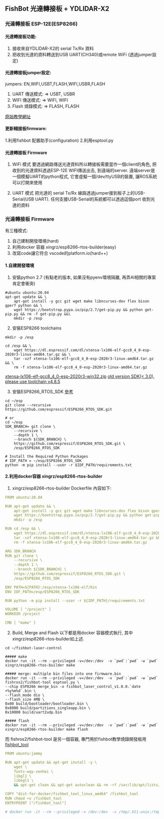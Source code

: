 ## FishBot 光達轉接板 + YDLIDAR-X2

### 光達轉接板 ESP-12E(ESP8266)
#### 光達轉接板功能: 
1. 接收來自YDLIDAR-X2的 serial Tx/Rx 資料
2. 把收到光達的資料轉送到USB UART(CH340)或remote WiFi (透過jumper設定)

#### 光達轉接板jumper設定: 
jumpers: EN,WIFI,USBT,FLASH,WIFI,USBR,FLASH
1. UART 傳送模式: => USBT, USBR
2. WIFI 傳送模式: => WIFI, WIFI
3. Flash 燒錄模式: => FLASH, FLASH

[原始教學網址](https://fishros.org.cn/forum/topic/940/fishbot%E6%95%99%E7%A8%8B-9-0-5-%E9%9B%B7%E8%BE%BE%E5%9B%BA%E4%BB%B6%E7%83%A7%E5%BD%95%E5%8F%8A%E9%85%8D%E7%BD%AE)

#### 更新輚接板firmware:
1.利用fishbot 配置助手(configuration)
2.利用esptool.py

#### 光達轉接板 Firmware
1. WiFi 模式
要透過網路傳送光達資料所以轉接板需要當作一個client的角色, 把收到的光達資料透過ESP-12E WIFI傳送出去, 到遠端的server.
遠端server是一個模擬UART的python程式, 它會虛擬一個/dev/ttyUSB的裝置, 讓ROS系統可以打開來使用

2. UART 模式
把光達的 serial Tx/Rx 線路透過jumper接到板子上的USB-Serial(USB UART). 任何支援USB-Serial的系統都可以透過這個port
收到光達的資料

### 光達轉接板 Firmware 
有三種模式:
1. 自己建制開發環境(hard)
2. 利用docker 容器 xingrz/esp8266-rtos-builder(easy)
3. 改寫code讓它符合 vscode的platform.io(hard++)

#### 1.自建開發環境
1. 安裝python 2.7 (有點老的版本, 如果沒有pyenv環境隔離, 再弄AI相關的專案肯定會衝突)
``` shell
#ubuntu ubuntu:20.04
apt-get update && \
    apt-get install -y gcc git wget make libncurses-dev flex bison gperf python && \
    wget https://bootstrap.pypa.io/pip/2.7/get-pip.py && python get-pip.py && rm -f get-pip.py &&\
    mkdir -p /esp
```

2. 安裝ESP8266 toolchains
``` shell
mkdir -p /esp

cd /esp && \
    wget https://dl.espressif.com/dl/xtensa-lx106-elf-gcc8_4_0-esp-2020r3-linux-amd64.tar.gz && \
    tar -xzf xtensa-lx106-elf-gcc8_4_0-esp-2020r3-linux-amd64.tar.gz && \
    rm -f xtensa-lx106-elf-gcc8_4_0-esp-2020r3-linux-amd64.tar.gz
```
[xtensa-lx106-elf-gcc8_4_0-esp-2020r3-win32.zip](https://dl.espressif.com/dl/xtensa-lx106-elf-gcc8_4_0-esp-2020r3-win32.zip)
[old version SDK(< 3.0), please use toolchain v4.8.5](https://dl.espressif.com/dl/xtensa-lx106-elf-win32-1.22.0-88-gde0bdc1-4.8.5.tar.gz)

3. 安裝ESP8266_RTOS_SDK
[參考](https://docs.espressif.com/projects/esp8266-rtos-sdk/en/latest/get-started/index.html#get-esp8266-rtos-sdk)

```shell
cd ~/esp
git clone --recursive https://github.com/espressif/ESP8266_RTOS_SDK.git

# or
cd ~/esp
SDK_BRANCH= git clone \
    --recursive \
    --depth 1 \
    --branch ${SDK_BRANCH} \
    https://github.com/espressif/ESP8266_RTOS_SDK.git \
    /esp/ESP8266_RTOS_SDK

# Install the Required Python Packages
# IDF_PATH = ~/esp/ESP8266_RTOS_SDK
python -m pip install --user -r $IDF_PATH/requirements.txt
```

#### 2.利用docker容器 xingrz/esp8266-rtos-builder
1. xingrz/esp8266-rtos-builder
Dockerfile 內容如下:
``` yaml
FROM ubuntu:20.04

RUN apt-get update && \
    apt-get install -y gcc git wget make libncurses-dev flex bison gperf python && \
    wget https://bootstrap.pypa.io/pip/2.7/get-pip.py && python get-pip.py && rm -f get-pip.py &&\
    mkdir -p /esp

RUN cd /esp && \
    wget https://dl.espressif.com/dl/xtensa-lx106-elf-gcc8_4_0-esp-2020r3-linux-amd64.tar.gz && \
    tar -xzf xtensa-lx106-elf-gcc8_4_0-esp-2020r3-linux-amd64.tar.gz && \
    rm -f xtensa-lx106-elf-gcc8_4_0-esp-2020r3-linux-amd64.tar.gz

ARG SDK_BRANCH
RUN git clone \
    --recursive \
    --depth 1 \
    --branch ${SDK_BRANCH} \
    https://github.com/espressif/ESP8266_RTOS_SDK.git \
    /esp/ESP8266_RTOS_SDK

ENV PATH=${PATH}:/esp/xtensa-lx106-elf/bin
ENV IDF_PATH=/esp/ESP8266_RTOS_SDK

RUN python -m pip install --user -r ${IDF_PATH}/requirements.txt

VOLUME [ "/project" ]
WORKDIR /project

CMD [ "make" ]
```

2. Build, Merge and Flash
以下都是用docker 容器模式執行, 其中xingrz/esp8266-rtos-builder如上述.
``` shell
cd ~/fishbot-laser-control

##### make
docker run -it --rm --privileged -v=/dev:/dev  -v `pwd`:`pwd` -w `pwd` xingrz/esp8266-rtos-builder make 

##### merge: multiple bin files into one firmware.bin
docker run -it --rm --privileged -v=/dev:/dev  -v `pwd`:`pwd` -w `pwd` fishros2/fishbot-tool esptool.py \
--chip ESP8266 merge_bin -o fishbot_laser_control_v1.0.0.`date +%y%m%d`.bin \
--flash_mode dio \
--flash_size 4MB \
0x00 build/bootloader/bootloader.bin \
0x8000 build/partitions_singleapp.bin \
0x10000 build/uart2udp.bin

##### flash
docker run -it --rm --privileged -v=/dev:/dev  -v `pwd`:`pwd` -w `pwd` xingrz/esp8266-rtos-builder make flash
```

而 fishros2/fishbot-tool 是另一個容器, 專門用於fishbot教學燒錄開發板用
[fishbot_tool](https://github.com/fishros/fishbot_tool)
``` yaml
FROM ubuntu:jammy

RUN apt-get update && apt-get install -y \
    wget \
    fonts-wqy-zenhei \
    libgl1 \
    libegl1 \
    && apt-get clean && apt-get autoclean && rm -rf /var/lib/apt/lists/* /tmp/* /var/tmp/*

COPY "dist-for-docker/fishbot_tool_linux_amd64" /fishbot_tool
RUN chmod +x /fishbot_tool
ENTRYPOINT ["/fishbot_tool"]

# docker run -it --rm --privileged -v /dev:/dev  -v /tmp/.X11-unix:/tmp/.X11-unix -e DISPLAY=unix$DISPLAY fishbot-tool
```